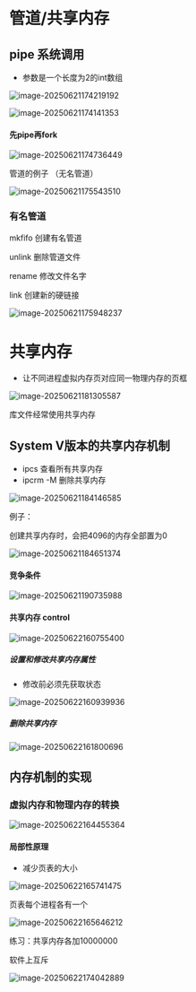 # 管道/共享内存

## pipe 系统调用

- 参数是一个长度为2的int数组

![image-20250621174219192](C:\Users\LIYUFENG\AppData\Roaming\Typora\typora-user-images\image-20250621174219192.png)

![image-20250621174141353](C:\Users\LIYUFENG\AppData\Roaming\Typora\typora-user-images\image-20250621174141353.png)

#### 先pipe再fork

![image-20250621174736449](C:\Users\LIYUFENG\AppData\Roaming\Typora\typora-user-images\image-20250621174736449.png)

管道的例子  （无名管道）

![image-20250621175543510](C:\Users\LIYUFENG\AppData\Roaming\Typora\typora-user-images\image-20250621175543510.png)



### 有名管道

mkfifo 创建有名管道

unlink 删除管道文件

rename 修改文件名字

link 创建新的硬链接

![image-20250621175948237](C:\Users\LIYUFENG\AppData\Roaming\Typora\typora-user-images\image-20250621175948237.png)





# 共享内存

- 让不同进程虚拟内存页对应同一物理内存的页框

![image-20250621181305587](C:\Users\LIYUFENG\AppData\Roaming\Typora\typora-user-images\image-20250621181305587.png)

库文件经常使用共享内存



## System V版本的共享内存机制

- ipcs 查看所有共享内存
- ipcrm -M  删除共享内存

![image-20250621184146585](C:\Users\LIYUFENG\AppData\Roaming\Typora\typora-user-images\image-20250621184146585.png)

例子：

创建共享内存时，会把4096的内存全部置为0

![image-20250621184651374](C:\Users\LIYUFENG\AppData\Roaming\Typora\typora-user-images\image-20250621184651374.png)

#### 竞争条件

![image-20250621190735988](C:\Users\LIYUFENG\AppData\Roaming\Typora\typora-user-images\image-20250621190735988.png)



#### 共享内存 control

![image-20250622160755400](C:\Users\LIYUFENG\AppData\Roaming\Typora\typora-user-images\image-20250622160755400.png)

##### 设置和修改共享内存属性

- 修改前必须先获取状态

![image-20250622160939936](C:\Users\LIYUFENG\AppData\Roaming\Typora\typora-user-images\image-20250622160939936.png)

##### 删除共享内存

![image-20250622161800696](C:\Users\LIYUFENG\AppData\Roaming\Typora\typora-user-images\image-20250622161800696.png)

## 内存机制的实现

### 虚拟内存和物理内存的转换

![image-20250622164455364](C:\Users\LIYUFENG\AppData\Roaming\Typora\typora-user-images\image-20250622164455364.png)

#### 局部性原理

- 减少页表的大小

![image-20250622165741475](C:\Users\LIYUFENG\AppData\Roaming\Typora\typora-user-images\image-20250622165741475.png)



页表每个进程各有一个

![image-20250622165646212](C:\Users\LIYUFENG\AppData\Roaming\Typora\typora-user-images\image-20250622165646212.png)

练习：共享内存各加10000000

软件上互斥

![image-20250622174042889](C:\Users\LIYUFENG\AppData\Roaming\Typora\typora-user-images\image-20250622174042889.png)



